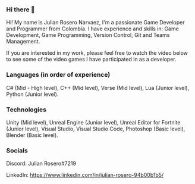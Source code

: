 ### Hi there 👋

Hi! My name is Julian Rosero Narvaez, I'm a passionate Game Developer and Programmer from Colombia.
I have experience and skills in: Game Development, Game Programming, Version Control, Git and Teams Management.

If you are interested in my work, please feel free to watch the video below to see some of the video games I have participated in as a developer.

### Languages (in order of experience)
C# (Mid - High level), C++ (Mid level), Verse (Mid level), Lua (Junior level), Python (Junior level).

### Technologies
Unity (Mid level), Unreal Engine (Junior level), Unreal Editor for Fortnite (Junior level), Visual Studio, Visual Studio Code, Photoshop (Basic level), Blender (Basic level).

### Socials

Discord: Julian Rosero#7219

LinkedIn: https://www.linkedin.com/in/julian-rosero-94b00b1b5/

